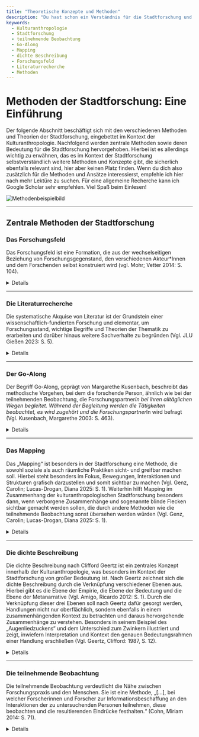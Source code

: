 ```yaml
---
title: "Theoretische Konzepte und Methoden"
description: "Du hast schon ein Verständnis für die Stadtforschung und fragst dich, welche Methoden hier zur Anwendung kommen? Oder startest komplett bei null? Dann bist du hier genau richtig! In dieser Sektion erfährst du alles wichtige zu Methoden in der kulturanthropologischen Stadtforschung. Egal ob teilnehmende Beobachtung, Go-Along oder die dichte Beschreibung: In dieser Sektion erfährst du alles, was du zu den Methoden der Stadtforschung wissen musst."
keywords:
  - Kulturanthropologie
  - Stadtforschung
  - teilnehmende Beobachtung
  - Go-Along
  - Mapping
  - dichte Beschreibung
  - Forschungsfeld
  - Literaturrecherche
  - Methoden
---
```


# Methoden der Stadtforschung: Eine Einführung

Der folgende Abschnitt beschäftigt sich mit den verschiedenen Methoden und Theorien der Stadtforschung, eingebettet im Kontext der Kulturanthropologie. Nachfolgend werden zentrale Methoden sowie deren Bedeutung für die Stadtforschung hervorgehoben. Hierbei ist es allerdings wichtig zu erwähnen, das es im Kontext der Stadtforschung selbstverständlich weitere Methoden und Konzepte gibt, die sicherlich ebenfalls relevant sind, hier aber keinen Platz finden. Wenn du dich also zusätzlich für die Methoden und Ansätze interessierst, empfehle ich hier nach mehr Lektüre zu suchen. Für eine allgemeine Recherche kann ich Google Scholar sehr empfehlen. Viel Spaß beim Einlesen!

![Methodenbeispielbild](/assets/img/Methodenbeispielbild.png)

---

## Zentrale Methoden der Stadtforschung

### Das Forschungsfeld

Das Forschungsfeld ist eine Formation, die aus der wechselseitigen Beziehung von Forschungsgegenstand, den verschiedenen Akteur\*Innen und dem Forschenden selbst konstruiert wird (vgl. Mohr; Vetter 2014: S. 104).

<details>
<summary>Details</summary>

In diesem Kontext ist zu beachten, dass das Forschungsfeld nicht als gegebene Wahrheit zu betrachten ist, sondern vielmehr als Ergebnis „[…] eines nie abgeschlossenen und sich stets im Wandel befindlichen Herstellungsprozesses.“ (Mohr, Sebastian; Vetter Andrea 2014: S. 104).

</details>

---

### Die Literaturrecherche

Die systematische Akquise von Literatur ist der Grundstein einer wissenschaftlich-fundierten Forschung und elementar, um Forschungsstand, wichtige Begriffe und Theorien der Thematik zu erarbeiten und darüber hinaus weitere Sachverhalte zu begründen (Vgl. JLU Gießen 2023: S. 5).

<details>
<summary>Details</summary>

Gerade in Beziehung auf andere Forschungsmethoden ist hier wichtig zu erwähnen, das die Literaturrecherche den Grundstein für weitere Forschungsmethoden wie beispielsweise das leitfadengestützte Interview oder die teilnehmende Beobachtung liegt.

</details>

---

### Der Go-Along

Der Begriff Go-Along, geprägt von Margarethe Kusenbach, beschreibt das methodische Vorgehen, bei dem die forschende Person, ähnlich wie bei der teilnehmenden Beobachtung, die Forschungspartner*In bei ihren alltäglichen Wegen begleitet. Während der Begleitung werden die Tätigkeiten beobachtet, es wird zugehört und die Forschungspartner*In wird befragt (Vgl. Kusenbach, Margarethe 2003: S. 463).

<details>
<summary>Details</summary>

Das Ziel dieser Methode bestimmt sich besonders durch das Verstehen der Erfahrungen und der Handlungen der Person im Moment der Teilnahme. Gerade im Kontext der Stadtforschung ist dieses Vorgehen hilfreich, um die Sichtweisen und Erfahrungen der Forschungspartner*Innen im Kontext als Stadtakteur*Innen und Teilhaber\*innen nachvollziehen zu können.

</details>

---

### Das Mapping

Das „Mapping“ ist besonders in der Stadtforschung eine Methode, die sowohl soziale als auch räumliche Praktiken sicht- und greifbar machen soll. Hierbei steht besonders im Fokus, Bewegungen, Interaktionen und Strukturen grafisch darzustellen und somit sichtbar zu machen (Vgl. Genz, Carolin; Lucas-Drogan, Diana 2025: S. 1). Weiterhin hilft Mapping im Zusammenhang der kulturanthropologischen Stadtforschung besonders dann, wenn verborgene Zusammenhänge und sogenannte blinde Flecken sichtbar gemacht werden sollen, die durch andere Methoden wie die teilnehmende Beobachtung sonst übersehen werden würden (Vgl. Genz, Carolin; Lucas-Drogan, Diana 2025: S. 1).

<details>
<summary>Details</summary>

Wie bereits im Rahmen des Go-Along beschrieben ist auch das Mapping eine wichtige Methode, um Akteur*Innen und deren Handlungen im Kontext der Stadtforschung zu verstehen und nachvollziehen zu können. Hierbei sticht besonders die Eigenschaft der Methode hervor, Dinge aus dem Verborgenen sichtbar zu machen und somit dafür zu sorgen, dass Perspektiven und Empfindungen von Akteur*Innen der Stadt vollumfänglich dargestellt werden können.

</details>

---

### Die dichte Beschreibung

Die dichte Beschreibung nach Clifford Geertz ist ein zentrales Konzept innerhalb der Kulturanthropologie, was besonders im Kontext der Stadtforschung von großer Bedeutung ist. Nach Geertz zeichnet sich die dichte Beschreibung durch die Verknüpfung verschiedener Ebenen aus. Hierbei gibt es die Ebene der Empirie, die Ebene der Bedeutung und die Ebene der Metanarrative (Vgl. Amigo, Ricardo 2012: S. 1). Durch die Verknüpfung dieser drei Ebenen soll nach Geertz dafür gesorgt werden, Handlungen nicht nur oberflächlich, sondern ebenfalls in einem zusammenhängenden Kontext zu betrachten und daraus hervorgehende Zusammenhänge zu verstehen. Besonders in seinem Beispiel des „Augenliedzuckens“ und dem Unterschied zum Zwinkern illustriert und zeigt, inwiefern Interpretation und Kontext den genauen Bedeutungsrahmen einer Handlung erschließen (Vgl. Geertz, Clifford: 1987, S. 12).

<details>
<summary>Details</summary>

Im Kontext der Stadtforschung hilft die dichte Beschreibung ähnlich wie der Go-Along oder das Mapping dabei, verschiedene Gruppen städtischer Akteur\*Innen und deren Handlungen, dem zugeordneten kulturellen Kontext und eben unsichtbare Begebenheiten zu verstehen und sichtbar zu machen. Die von Geertz angeführten Ebenen helfen in diesem Zusammenhang, unter die Oberfläche zu tauchen und das vielschichtige Netz an Regeln, Handlungen und Beziehungen innerhalb einer Stadt aufzudecken.

</details>

---

### Die teilnehmende Beobachtung

Die teilnehmende Beobachtung verdeutlicht die Nähe zwischen Forschungspraxis und den Menschen. Sie ist eine Methode, „[…], bei welcher Forscherinnen und Forscher zur Informationsbeschaffung an den Interaktionen der zu untersuchenden Personen teilnehmen, diese beobachten und die resultierenden Eindrücke festhalten.“ (Cohn, Miriam 2014: S. 71).

<details>
<summary>Details</summary>

In diesem Zusammenhang spielt die physische Präsenz der forschenden Person am Forschungsort eine wichtige Rolle. Die teilnehmende Beobachtung ermöglicht es zudem, „[…] vertiefte Einblicke in das Handeln von Menschen und die Sinnzusammenhänge, die sich daraus ergeben […]“ (Cohn, Miriam 2014: S. 72) zu gewinnen.

</details>
